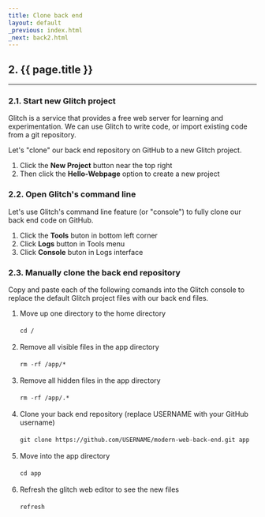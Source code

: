 ```yaml
---
title: Clone back end
layout: default
_previous: index.html
_next: back2.html
---
```


## 2. {{ page.title }}

---

### 2.1. Start new Glitch project

Glitch is a service that provides a free web server for learning and experimentation. We can use Glitch to write code, or import existing code from a git repository.

Let's "clone" our back end repository on GitHub to a new Glitch project.

1. Click the **New Project** button near the top right
2. Then click the **Hello-Webpage** option to create a new project

### 2.2. Open Glitch's command line

Let's use Glitch's command line feature (or "console") to fully clone our back end code on GitHub.

1. Click the **Tools** buton in bottom left corner
2. Click **Logs** button in Tools menu
3. Click **Console** buton in Logs interface

### 2.3. Manually clone the back end repository

Copy and paste each of the following comands into the Glitch console to replace the default Glitch project files with our back end files.

<ol>
  <li>Move up one directory to the home directory<br><br><code>cd /</code><br><br></li>
  <li>Remove all visible files in the app directory<br><br><code>rm -rf /app/*</code><br><br></li>
  <li>Remove all hidden files in the app directory<br><br><code>rm -rf /app/.*</code><br><br></li>
  <li>Clone your back end repository (replace USERNAME with your GitHub username)<br><br><code>git clone https://github.com/USERNAME/modern-web-back-end.git app</code><br><br></li>
  <li>Move into the app directory<br><br><code>cd app</code><br><br></li>
  <li>Refresh the glitch web editor to see the new files<br><br><code>refresh</code><br><br></li>
</ol>
